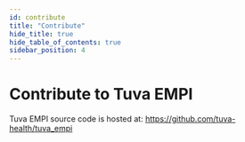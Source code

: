 ```yaml
---
id: contribute
title: "Contribute"
hide_title: true
hide_table_of_contents: true
sidebar_position: 4
---
```


# Contribute to Tuva EMPI

Tuva EMPI source code is hosted at: https://github.com/tuva-health/tuva_empi
